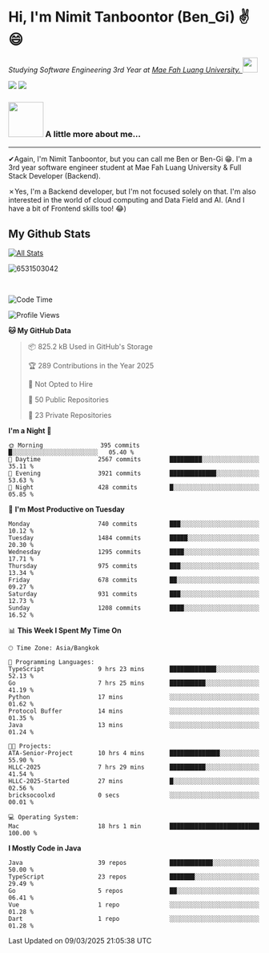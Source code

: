 # Hi, I'm Nimit Tanboontor (Ben_Gi) ✌😄
<p><em>Studying Software Engineering 3rd Year at <a href="https://en.mfu.ac.th/home.html"> Mae Fah Luang University.
</a><img src="https://media.giphy.com/media/WUlplcMpOCEmTGBtBW/giphy.gif" width="30"> </em></p>


[![](https://img.shields.io/badge/linkedin-%230077B5.svg?style=for-the-badge&logo=linkedin)]([https://www.linkedin.com/in/thanaphoom-babparn/](https://www.linkedin.com/in/nimit-tanbooutor-798139246/))
[![](https://img.shields.io/badge/Medium-12100E?style=for-the-badge&logo=medium&logoColor=white)](https://medium.com/@nimittanbooutor)

### <img src="https://media.giphy.com/media/VgCDAzcKvsR6OM0uWg/giphy.gif" width="70"> A little more about me...  

<hr> <!-- Horizontal line -->

&#10004;Again, I'm Nimit Tanboontor, but you can call me Ben or Ben-Gi 😁. I'm a 3rd year software engineer student at Mae Fah Luang University & Full Stack Developer (Backend).

&#10007;Yes, I'm a Backend developer, but I'm not focused solely on that. I'm also interested in the world of cloud computing and Data Field and AI. (And I have a bit of Frontend skills too! 😂)


## My Github Stats

[![All Stats](https://github-readme-stats.vercel.app/api?username=6531503042&show_icons=true&theme=algolia)](https://github.com/6531503042)

<p><img align="center" src="https://github-readme-streak-stats.herokuapp.com/?user=6531503042&" alt="6531503042" /></p>

<br />


<!--START_SECTION:waka-->
![Code Time](http://img.shields.io/badge/Code%20Time-354%20hrs%2019%20mins-blue)

![Profile Views](http://img.shields.io/badge/Profile%20Views-24-blue)

**🐱 My GitHub Data** 

> 📦 825.2 kB Used in GitHub's Storage 
 > 
> 🏆 289 Contributions in the Year 2025
 > 
> 🚫 Not Opted to Hire
 > 
> 📜 50 Public Repositories 
 > 
> 🔑 23 Private Repositories 
 > 
**I'm a Night 🦉** 

```text
🌞 Morning                395 commits         █░░░░░░░░░░░░░░░░░░░░░░░░   05.40 % 
🌆 Daytime                2567 commits        █████████░░░░░░░░░░░░░░░░   35.11 % 
🌃 Evening                3921 commits        █████████████░░░░░░░░░░░░   53.63 % 
🌙 Night                  428 commits         █░░░░░░░░░░░░░░░░░░░░░░░░   05.85 % 
```
📅 **I'm Most Productive on Tuesday** 

```text
Monday                   740 commits         ███░░░░░░░░░░░░░░░░░░░░░░   10.12 % 
Tuesday                  1484 commits        █████░░░░░░░░░░░░░░░░░░░░   20.30 % 
Wednesday                1295 commits        ████░░░░░░░░░░░░░░░░░░░░░   17.71 % 
Thursday                 975 commits         ███░░░░░░░░░░░░░░░░░░░░░░   13.34 % 
Friday                   678 commits         ██░░░░░░░░░░░░░░░░░░░░░░░   09.27 % 
Saturday                 931 commits         ███░░░░░░░░░░░░░░░░░░░░░░   12.73 % 
Sunday                   1208 commits        ████░░░░░░░░░░░░░░░░░░░░░   16.52 % 
```


📊 **This Week I Spent My Time On** 

```text
🕑︎ Time Zone: Asia/Bangkok

💬 Programming Languages: 
TypeScript               9 hrs 23 mins       █████████████░░░░░░░░░░░░   52.13 % 
Go                       7 hrs 25 mins       ██████████░░░░░░░░░░░░░░░   41.19 % 
Python                   17 mins             ░░░░░░░░░░░░░░░░░░░░░░░░░   01.62 % 
Protocol Buffer          14 mins             ░░░░░░░░░░░░░░░░░░░░░░░░░   01.35 % 
Java                     13 mins             ░░░░░░░░░░░░░░░░░░░░░░░░░   01.24 % 

🐱‍💻 Projects: 
ATA-Senior-Project       10 hrs 4 mins       ██████████████░░░░░░░░░░░   55.90 % 
HLLC-2025                7 hrs 29 mins       ██████████░░░░░░░░░░░░░░░   41.54 % 
HLLC-2025-Started        27 mins             █░░░░░░░░░░░░░░░░░░░░░░░░   02.56 % 
bricksocoolxd            0 secs              ░░░░░░░░░░░░░░░░░░░░░░░░░   00.01 % 

💻 Operating System: 
Mac                      18 hrs 1 min        █████████████████████████   100.00 % 
```

**I Mostly Code in Java** 

```text
Java                     39 repos            ████████████░░░░░░░░░░░░░   50.00 % 
TypeScript               23 repos            ███████░░░░░░░░░░░░░░░░░░   29.49 % 
Go                       5 repos             ██░░░░░░░░░░░░░░░░░░░░░░░   06.41 % 
Vue                      1 repo              ░░░░░░░░░░░░░░░░░░░░░░░░░   01.28 % 
Dart                     1 repo              ░░░░░░░░░░░░░░░░░░░░░░░░░   01.28 % 
```




 Last Updated on 09/03/2025 21:05:38 UTC
<!--END_SECTION:waka-->
